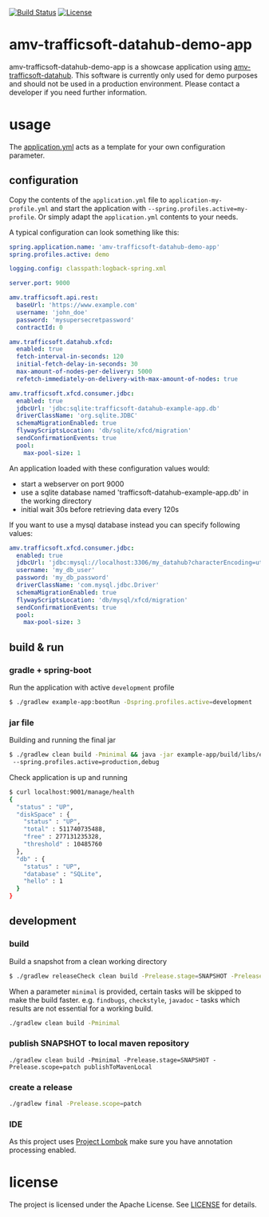 [![Build Status](https://travis-ci.org/amvnetworks/amv-trafficsoft-datahub-demo-app.svg?branch=master)](https://travis-ci.org/amvnetworks/amv-trafficsoft-datahub-demo-app)
[![License](https://img.shields.io/github/license/amvnetworks/amv-trafficsoft-datahub-demo-app.svg?maxAge=2592000)](https://github.com/amvnetworks/amv-trafficsoft-datahub-demo-app/blob/master/LICENSE)

amv-trafficsoft-datahub-demo-app
========

amv-trafficsoft-datahub-demo-app is a showcase application using [amv-trafficsoft-datahub](https://github.com/amvnetworks/amv-trafficsoft-datahub).
This software is currently only used for demo purposes and should not be used in a production environment.
Please contact a developer if you need further information.

# usage
The [application.yml](example-app/src/main/resources/application.yml) acts as a
template for your own configuration parameter.

## configuration
Copy the contents of the `application.yml` file to `application-my-profile.yml`
and start the application with `--spring.profiles.active=my-profile`.
Or simply adapt the `application.yml` contents to your needs.

A typical configuration can look something like this:
```yml
spring.application.name: 'amv-trafficsoft-datahub-demo-app'
spring.profiles.active: demo

logging.config: classpath:logback-spring.xml

server.port: 9000

amv.trafficsoft.api.rest:
  baseUrl: 'https://www.example.com'
  username: 'john_doe'
  password: 'mysupersecretpassword'
  contractId: 0

amv.trafficsoft.datahub.xfcd:
  enabled: true
  fetch-interval-in-seconds: 120
  initial-fetch-delay-in-seconds: 30
  max-amount-of-nodes-per-delivery: 5000
  refetch-immediately-on-delivery-with-max-amount-of-nodes: true

amv.trafficsoft.xfcd.consumer.jdbc:
  enabled: true
  jdbcUrl: 'jdbc:sqlite:trafficsoft-datahub-example-app.db'
  driverClassName: 'org.sqlite.JDBC'
  schemaMigrationEnabled: true
  flywayScriptsLocation: 'db/sqlite/xfcd/migration'
  sendConfirmationEvents: true
  pool:
    max-pool-size: 1

```
An application loaded with these configuration values would:
  - start a webserver on port 9000
  - use a sqlite database named 'trafficsoft-datahub-example-app.db' in the working directory
  - initial wait 30s before retrieving data every 120s 

If you want to use a mysql database instead you can specify following values:
```yaml
amv.trafficsoft.xfcd.consumer.jdbc:
  enabled: true
  jdbcUrl: 'jdbc:mysql://localhost:3306/my_datahub?characterEncoding=utf8&amp;autoReconnect=true'
  username: 'my_db_user'
  password: 'my_db_password'
  driverClassName: 'com.mysql.jdbc.Driver'
  schemaMigrationEnabled: true
  flywayScriptsLocation: 'db/mysql/xfcd/migration'
  sendConfirmationEvents: true
  pool:
    max-pool-size: 3
```

## build & run
### gradle + spring-boot
Run the application with active `development` profile
```bash
$ ./gradlew example-app:bootRun -Dspring.profiles.active=development
```

### jar file
Building and running the final jar
```bash
$ ./gradlew clean build -Pminimal && java -jar example-app/build/libs/example-app-<version>.jar
 --spring.profiles.active=production,debug
```
Check application is up and running
```bash
$ curl localhost:9001/manage/health
{
  "status" : "UP",
  "diskSpace" : {
    "status" : "UP",
    "total" : 511740735488,
    "free" : 277131235328,
    "threshold" : 10485760
  },
  "db" : {
    "status" : "UP",
    "database" : "SQLite",
    "hello" : 1
  }
}
```

## development
### build
Build a snapshot from a clean working directory
```bash
$ ./gradlew releaseCheck clean build -Prelease.stage=SNAPSHOT -Prelease.scope=patch
```

When a parameter `minimal` is provided, certain tasks will be skipped to make the build faster.
e.g. `findbugs`, `checkstyle`, `javadoc` - tasks which results are not essential for a working build.
```bash
./gradlew clean build -Pminimal
```

### publish SNAPSHOT to local maven repository
```
./gradlew clean build -Pminimal -Prelease.stage=SNAPSHOT -Prelease.scope=patch publishToMavenLocal
```

### create a release
```bash
./gradlew final -Prelease.scope=patch
```

### IDE
As this project uses [Project Lombok](https://projectlombok.org/) make sure you have annotation processing enabled.

# license
The project is licensed under the Apache License. See [LICENSE](LICENSE) for details.

